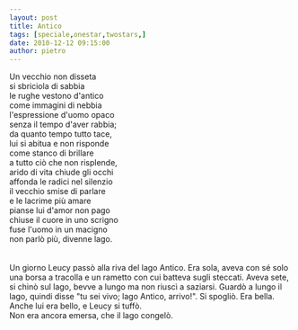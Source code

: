 ```yaml
---
layout: post
title: Antico
tags: [speciale,onestar,twostars,]
date: 2010-12-12 09:15:00
author: pietro
---
```

Un vecchio non disseta<br/>si sbriciola di sabbia<br/>le rughe vestono d'antico<br/>come immagini di nebbia<br/>l'espressione d'uomo opaco<br/>senza il tempo d'aver rabbia;<br/>da quanto tempo tutto tace,<br/>lui si abitua e non risponde<br/>come stanco di brillare<br/>a tutto ciò che non risplende,<br/>arido di vita chiude gli occhi<br/>affonda le radici nel silenzio<br/>il vecchio smise di parlare<br/>e le lacrime più amare<br/>pianse lui d'amor non pago<br/>chiuse il cuore in uno scrigno<br/>fuse l'uomo in un macigno<br/>non parlò più, divenne lago.<br/><br/><br/>Un giorno Leucy passò alla riva del lago Antico. Era sola, aveva con sé solo una borsa a tracolla e un rametto con cui batteva sugli steccati. Aveva sete, si chinò sul lago, bevve a lungo ma non riuscì a saziarsi. Guardò a lungo il lago, quindi disse "tu sei vivo; lago Antico, arrivo!". Si spogliò. Era bella. Anche lui era bello, e Leucy si tuffò.<br/>Non era ancora emersa, che il lago congelò.<br/>
